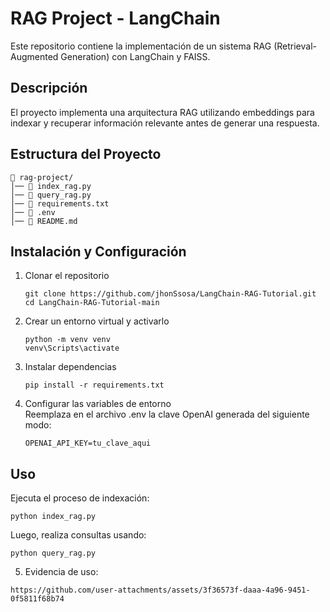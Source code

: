 # RAG Project - LangChain

Este repositorio contiene la implementación de un sistema RAG (Retrieval-Augmented Generation) con LangChain y FAISS.

## Descripción
El proyecto implementa una arquitectura RAG utilizando embeddings para indexar y recuperar información relevante antes de generar una respuesta.

## Estructura del Proyecto
```
📁 rag-project/
│── 📄 index_rag.py
│── 📄 query_rag.py
│── 📄 requirements.txt
│── 📄 .env
│── 📄 README.md
```

## Instalación y Configuración

1. Clonar el repositorio
   ```
   git clone https://github.com/jhonSsosa/LangChain-RAG-Tutorial.git
   cd LangChain-RAG-Tutorial-main
   ```

2. Crear un entorno virtual y activarlo
   ```
   python -m venv venv
   venv\Scripts\activate
   ```

3. Instalar dependencias
   ```
   pip install -r requirements.txt
   ```

4. Configurar las variables de entorno  
   Reemplaza en el archivo .env la clave OpenAI generada del siguiente modo:
   ```
   OPENAI_API_KEY=tu_clave_aqui
   ```

## Uso
Ejecuta el proceso de indexación:
```
python index_rag.py
```
Luego, realiza consultas usando:
```
python query_rag.py
```

5. Evidencia de uso:
```
https://github.com/user-attachments/assets/3f36573f-daaa-4a96-9451-0f5811f68b74

```
